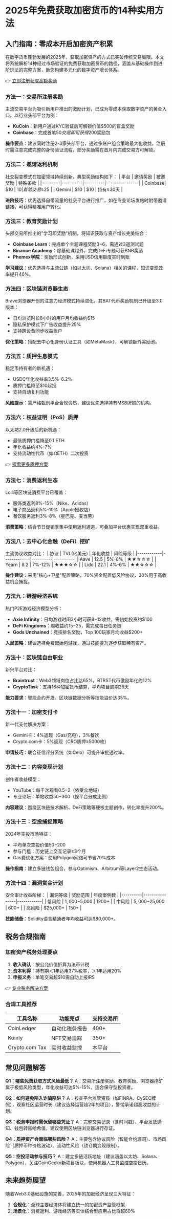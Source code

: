 # 2025年免费获取加密货币的14种实用方法

## 入门指南：零成本开启加密资产积累

在数字货币蓬勃发展的2025年，获取加密资产的方式已突破传统交易局限。本文将系统解析14种经过市场验证的免费获取加密货币的路径，涵盖从基础操作到进阶玩法的完整方案，助您构建多元化的数字资产增长体系。

👉 [立即注册获取高额奖励](https://bit.ly/okx_welcome)

### 方法一：交易所注册奖励
主流交易平台为吸引新用户推出的激励计划，已成为零成本获取数字资产的黄金入口。以行业头部平台为例：
- **KuCoin**：新用户通过KYC验证后可解锁价值$500的盲盒奖励
- **Coinbase**：完成首笔$50交易即可获得$200奖励包

**操作要点**：建议同时注册2-3家头部平台，通过多账户组合策略最大化收益。注册时需注意完成完整的身份验证流程，部分奖励需在首月内完成交易方可解锁。

### 方法二：邀请返利机制
社交裂变模式在加密领域持续创新，典型奖励结构如下：
| 平台    | 邀请奖励 | 被邀奖励 | 特殊条款       |
|---------|----------|----------|----------------|
| Coinbase| $10       | $10       | 首笔交易≥$25  |
| Gemini  | $10       | $10       | 持有≥30天     |

**进阶技巧**：优先选择自带流量的社交平台进行推广，如在专业论坛发帖时附带邀请链接，可获得精准用户转化。

### 方法三：教育奖励计划
头部交易所推出的"学习即奖励"机制，将知识获取与资产增长完美结合：
- **Coinbase Learn**：完成单个主题课程奖励$3-$6，需通过3道测试题
- **Binance Academy**：除基础课程外，完成DeFi专题可获BNB奖励
- **Phemex学院**：奖励形式创新，采用USD信用额度实时到账

**学习建议**：优先选择与主流公链（如以太坊、Solana）相关的课程，知识变现效率提升40%。

### 方法四：区块链浏览器生态
Brave浏览器开创的注意力经济模式持续进化，其BAT代币奖励机制已升级至3.0版本：
- 日均浏览时长8小时的用户月均收益约$15
- 隐私保护模式下广告收益提升25%
- 支持跨设备同步收益账户

**优化策略**：搭配去中心化身份认证工具（如MetaMask），可解锁额外奖励池。

### 方法五：质押生息模式
稳定币持有者的新机遇：
- USDC年化收益率3.5%-6.2%
- 质押门槛降至$10起投
- 支持自动复利功能

**风险提示**：需严格甄别平台合规资质，建议优先选择持有MSB牌照的机构。

### 方法六：权益证明（PoS）质押
以太坊2.0升级后的新机遇：
- 最低质押门槛降至0.1 ETH
- 年化收益约4%-7%
- 支持流动性代币（如stETH）二次投资

👉 [探索更多质押方案](https://bit.ly/okx_welcome)

### 方法七：消费返利生态
Lolli等区块链消费平台已覆盖：
- 服饰类返利8%-15%（Nike、Adidas）
- 电子商品返利5%-10%（Apple授权店）
- 餐饮服务返利3%-8%（星巴克、麦当劳）

**消费策略**：结合节日促销季集中使用返利通道，可叠加平台优惠实现双重收益。

### 方法八：去中心化金融（DeFi）挖矿
主流协议收益对比：
| 协议        | TVL(亿美元) | 年化收益 | 风险等级 |
|------------|-------------|----------|----------|
| Aave       | 12.5        | 5%-8%    | ★★☆☆☆    |
| Yearn      | 8.2         | 7%-12%   | ★★★☆☆    |
| Lido       | 22.1        | 4%-6%    | ★★☆☆☆    |

**操作建议**：采用"核心+卫星"配置策略，70%资金配置低风险协议，30%用于高收益机会捕捉。

### 方法九：链游经济系统
热门P2E游戏经济模型分析：
- **Axie Infinity**：日均游戏时间3小时可获$8-$12收益，需初始投资约$100
- **DeFi Kingdoms**：周收益约$15-$25，需完成每日任务链
- **Gods Unchained**：竞技排名奖励，Top 100玩家月均收益$200+

**入局策略**：建议选择免费起始包游戏，通过技能提升逐步获取稀有资产。

### 方法十：区块链自由职业
新兴平台对比：
- **Braintrust**：Web3领域岗位占比达65%，BTRST代币激励年化约12%
- **CryptoTask**：支持18种加密货币结算，平均项目周期28天

**能力要求**：智能合约开发、区块链数据分析等技能溢价达35%。

### 方法十一：加密支付卡
新一代支付解决方案：
- Gemini卡：4%返现（Gas/充电），3%餐饮
- Crypto.com卡：5%返现（CRO质押≥5000枚）

**申请技巧**：联合征信评分系统（如Celo）可提升审批通过率。

### 方法十二：内容变现计划
创作者收益模型：
- YouTube：每千次观看$0.5-$2（依受众地域）
- 专业论坛：单帖收益$50-$300（视平台分成比例）

**内容建议**：围绕区块链技术解析、DeFi策略等硬核主题创作，转化率提升200%。

### 方法十三：空投捕捉策略
2024年空投市场特征：
- 平均单次空投价值$50-$200
- 参与门槛：历史链上交互记录≥3个月
- Gas费优化方案：使用Polygon网络可节省70%成本

**操作指南**：建立多链钱包组合，参与Optimism、Arbitrum等Layer2生态活动。

### 方法十四：漏洞赏金计划
安全审计收益阶梯：
| 漏洞等级 | 奖励范围       | 年度案例数 |
|----------|----------------|------------|
| 低风险   | $1,000-$5,000  | 1200+      |
| 中风险   | $5,000-$25,000 | 600+       |
| 高风险   | $25,000+       | 150+       |

**技能储备**：Solidity语言精通者年均收益可达$80,000+。

## 税务合规指南

### 加密资产税务处理要点
1. **收入确认**：按公允价值折算为法币计税
2. **资本利得**：持有期＜1年适用37%税率，＞1年适用20%
3. **申报义务**：单笔交易超$10需自动上报IRS

👉 [专业税务解决方案](https://bit.ly/okx_welcome)

### 合规工具推荐
| 工具名称       | 功能亮点                  | 支持交易所 |
|----------------|---------------------------|------------|
| CoinLedger     | 自动化税务报告            | 400+       |
| Koinly         | NFT交易追踪               | 350+       |
| Crypto.com Tax | 实时收益监控              | 本平台     |

## 常见问题解答

**Q1：哪些免费获取方式风险最低？**
A：交易所注册奖励、教育奖励、浏览器挖矿属于极低风险类型，年化收益可达5%-15%，适合保守型投资者。

**Q2：如何避免陷入诈骗陷阱？**
A：核查平台监管资质（如FINRA、CySEC牌照），观察社区运营时长（建议选择运营超2年的项目），警惕承诺超高收益的计划。

**Q3：税务申报时需保留哪些凭证？**
A：完整交易记录（含时间戳）、平台发放通知、钱包转账哈希值，建议使用区块链浏览器进行存证。

**Q4：质押资产会面临哪些风险？**
A：主要包含协议风险（智能合约漏洞）、市场风险（质押币种价格波动）、流动性风险（锁仓期变现限制）。

**Q5：空投活动参与技巧？**
A：建立多链活跃地址（建议涵盖以太坊、Solana、Polygon），关注CoinGecko新项目板块，使用机器人工具监控空投日历。

## 未来趋势展望

随着Web3.0基础设施的完善，2025年的加密经济呈现三大特征：
1. **合规化**：全球主要经济体将建立统一的加密资产监管框架
2. **场景化**：消费返利、游戏经济等实体结合型应用占比将超60%